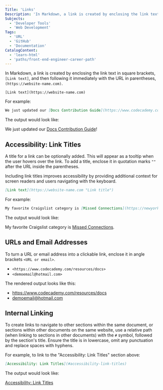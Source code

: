 ```yaml
---
Title: 'Links'
Description: 'In Markdown, a link is created by enclosing the link text in square brackets and then following it immediately with the URL in parentheses.'
Subjects:
  - 'Developer Tools'
  - 'Web Development'
Tags:
  - 'URL'
  - 'GitHub'
  - 'Documentation'
CatalogContent:
  - 'learn-html'
  - 'paths/front-end-engineer-career-path'
---
```


In Markdown, a link is created by enclosing the link text in square brackets, `[Link text]`, and then following it immediately with the URL in parentheses, `(https://website-name.com)`.

```pseudo
[Link text](https://website-name.com)
```

For example:

```md
We just updated our [Docs Contribution Guide](https://www.codecademy.com/pages/contribute-docs)!
```

The output would look like:

We just updated our [Docs Contribution Guide](https://www.codecademy.com/pages/contribute-docs)!

## Accessibility: Link Titles

A title for a link can be optionally added. This will appear as a tooltip when the user hovers over the link. To add a title, enclose it in quotation marks `""` after the URL inside the parentheses.

Including link titles improves accessibility by providing additional context for screen readers and users navigating with the keyboard.

```md
[Link text](https://website-name.com "Link title")
```

For example:

```md
My favorite Craigslist category is [Missed Connections](https://newyork.craigslist.org/d/missed-connections/search/mis "The best place on the internet").
```

The output would look like:

My favorite Craigslist category is [Missed Connections](https://newyork.craigslist.org/d/missed-connections/search/mis "The best place on the internet").

## URLs and Email Addresses

To turn a URL or email address into a clickable link, enclose it in angle brackets `<URL or email>`.

- `<https://www.codecademy.com/resources/docs>`
- `<demoemail@hotmail.com>`

The rendered output looks like this:

- <https://www.codecademy.com/resources/docs>
- <demoemail@hotmail.com>

## Internal Linking

To create links to navigate to other sections within the same document, or sections within other documents on the same website, use a relative path (when linking to sections in other documents) with the `#` symbol, followed by the section's title. Ensure the title is in lowercase, omit any punctuation and replace spaces with hyphens.

For example, to link to the "Accessibility: Link Titles" section above:

```md
[Accessibility: Link Titles](#accessibility-link-titles)
```

The output would look like:

[Accessibility: Link Titles](#accessibility-link-titles)
